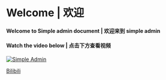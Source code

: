 # Welcome | 欢迎

#### Welcome to Simple admin document | 欢迎来到 simple admin

#### Watch the video below | 点击下方查看视频

[![Simple Admin](https://res.cloudinary.com/marcomontalbano/image/upload/v1662387686/video_to_markdown/images/youtube--Cr_qmYS0duI-c05b58ac6eb4c4700831b2b3070cd403.jpg)](https://www.youtube.com/watch?v=Cr_qmYS0duI "Simple Admin")

[Bilibili](https://www.bilibili.com/video/BV1ie4y1o7z7)